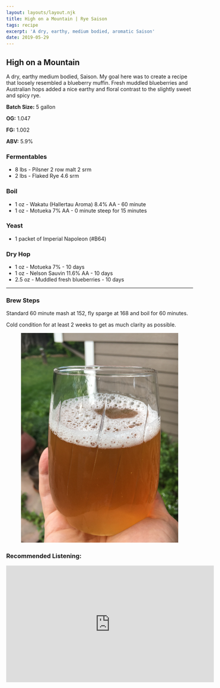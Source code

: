 ```yaml
---
layout: layouts/layout.njk
title: High on a Mountain | Rye Saison
tags: recipe
excerpt: 'A dry, earthy, medium bodied, aromatic Saison'
date: 2019-05-29
---
```


## High on a Mountain 
A dry, earthy medium bodied, Saison. 
My goal here was to create a recipe that loosely resembled a blueberry muffin.
Fresh muddled blueberries and Australian hops added a nice earthy and floral contrast to the 
slightly sweet and spicy rye. 


<section class='recipe'>

**Batch Size:** 5 gallon

**OG:** 1.047

**FG:** 1.002

**ABV:** 5.9%

### Fermentables
- 8 lbs - Pilsner 2 row malt 2 srm
- 2 lbs - Flaked Rye 4.6 srm
	
### Boil
- 1 oz - Wakatu (Hallertau Aroma) 8.4% AA - 60 minute 
- 1 oz - Motueka 7% AA - 0 minute steep for 15 minutes

### Yeast
- 1 packet of Imperial Napoleon (#B64)

### Dry Hop
- 1 oz - Motueka 7% - 10 days
- 1 oz - Nelson Sauvin 11.6% AA - 10 days
- 2.5 oz - Muddled fresh blueberries - 10 days

---
### Brew Steps

Standard 60 minute mash at 152, fly sparge at 168
and boil for 60 minutes. 

Cold condition for at least 2 weeks to get as much clarity as possible. 

<figure class="post-image">
	<img src="high-on-a-mountain.jpg" />
</figure>

</section>

### Recommended Listening:

<iframe width="560" height="315" src="https://www.youtube.com/embed/X5rL-OHtg90" frameborder="0" allow="accelerometer; autoplay; encrypted-media; gyroscope; picture-in-picture" allowfullscreen></iframe>